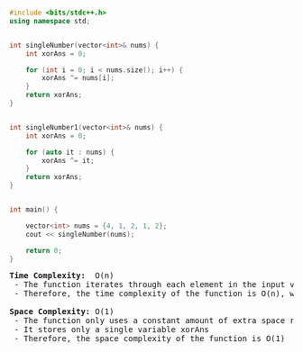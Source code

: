 
```cpp

#include <bits/stdc++.h>
using namespace std;


int singleNumber(vector<int>& nums) {
    int xorAns = 0;

    for (int i = 0; i < nums.size(); i++) {
        xorAns ^= nums[i];
    }
    return xorAns;
}


int singleNumber1(vector<int>& nums) {
    int xorAns = 0;

    for (auto it : nums) {
        xorAns ^= it;
    }
    return xorAns;
}


int main() {

    vector<int> nums = {4, 1, 2, 1, 2};
    cout << singleNumber(nums);

    return 0;
}
```

</pre>

<pre><strong>Time Complexity: </strong> O(n)
 - The function iterates through each element in the input vector once, performing constant-time operations
 - Therefore, the time complexity of the function is O(n), where n is the number of elements in the input vector
  
<strong>Space Complexity:</strong> O(1)
 - The function only uses a constant amount of extra space regardless of the input size
 - It stores only a single variable xorAns
 - Therefore, the space complexity of the function is O(1)
  
</pre>
